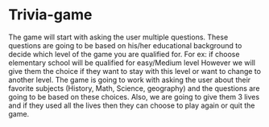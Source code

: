 # Trivia-game
The game will start with asking the user multiple questions. These questions are going to be based on his/her educational background to decide which level of the game you are qualified for. For ex: 
        if choose elementary school will be qualified for easy/Medium level 
   However we will give them the choice if they want to stay with this level or want to change to another level. 
   The game is going to work with asking the user about their favorite subjects (History, Math, Science, geography) and the questions are going to be based on these choices.
   Also, we are going to give them 3 lives and if they used all the lives then they can choose to play again or quit the game.

